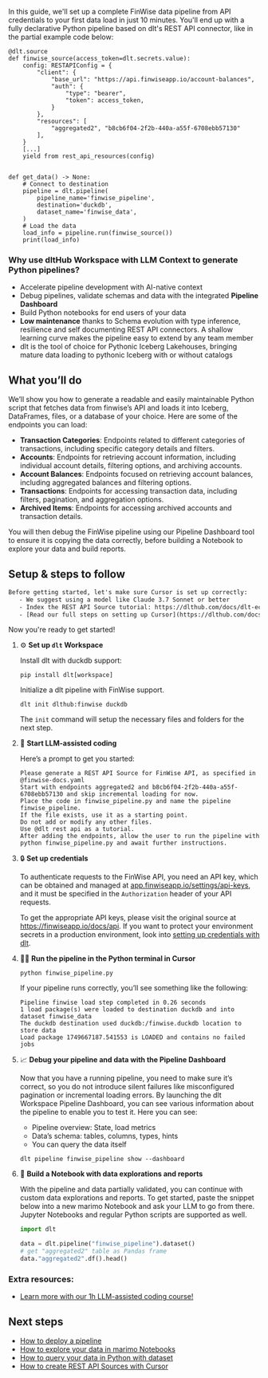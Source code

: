 In this guide, we'll set up a complete FinWise data pipeline from API credentials to your first data load in just 10 minutes. You'll end up with a fully declarative Python pipeline based on dlt's REST API connector, like in the partial example code below:

```python-outcome
@dlt.source
def finwise_source(access_token=dlt.secrets.value):
    config: RESTAPIConfig = {
        "client": {
            "base_url": "https://api.finwiseapp.io/account-balances",
            "auth": {
                "type": "bearer",
                "token": access_token,
            }
        },
        "resources": [
            "aggregated2", "b8cb6f04-2f2b-440a-a55f-6708ebb57130"
        ],
    }
    [...]
    yield from rest_api_resources(config)


def get_data() -> None:
    # Connect to destination
    pipeline = dlt.pipeline(
        pipeline_name='finwise_pipeline',
        destination='duckdb',
        dataset_name='finwise_data', 
    )
    # Load the data
    load_info = pipeline.run(finwise_source())
    print(load_info) 
```

### Why use dltHub Workspace with LLM Context to generate Python pipelines?

- Accelerate pipeline development with AI-native context
- Debug pipelines, validate schemas and data with the integrated **Pipeline Dashboard**
- Build Python notebooks for end users of your data
- **Low maintenance** thanks to Schema evolution with type inference, resilience and self documenting REST API connectors. A shallow learning curve makes the pipeline easy to extend by any team member
- dlt is the tool of choice for Pythonic Iceberg Lakehouses, bringing mature data loading to pythonic Iceberg with or without catalogs

## What you’ll do

We’ll show you how to generate a readable and easily maintainable Python script that fetches data from finwise’s API and loads it into Iceberg, DataFrames, files, or a database of your choice. Here are some of the endpoints you can load:

- **Transaction Categories**: Endpoints related to different categories of transactions, including specific category details and filters.
- **Accounts**: Endpoints for retrieving account information, including individual account details, filtering options, and archiving accounts.
- **Account Balances**: Endpoints focused on retrieving account balances, including aggregated balances and filtering options.
- **Transactions**: Endpoints for accessing transaction data, including filters, pagination, and aggregation options.
- **Archived Items**: Endpoints for accessing archived accounts and transaction details.

You will then debug the FinWise pipeline using our Pipeline Dashboard tool to ensure it is copying the data correctly, before building a Notebook to explore your data and build reports.

## Setup & steps to follow

```default
Before getting started, let's make sure Cursor is set up correctly:
   - We suggest using a model like Claude 3.7 Sonnet or better
   - Index the REST API Source tutorial: https://dlthub.com/docs/dlt-ecosystem/verified-sources/rest_api/ and add it to context as **@dlt rest api**
   - [Read our full steps on setting up Cursor](https://dlthub.com/docs/dlt-ecosystem/llm-tooling/cursor-restapi#23-configuring-cursor-with-documentation)
```

Now you're ready to get started!

1. ⚙️ **Set up `dlt` Workspace**
    
    Install dlt with duckdb support:
    ```shell
    pip install dlt[workspace]
    ```

    Initialize a dlt pipeline with FinWise support.
    ```shell
    dlt init dlthub:finwise duckdb
    ```

    The `init` command will setup the necessary files and folders for the next step.
    
2. 🤠 **Start LLM-assisted coding**
    
    Here’s a prompt to get you started:
    
    ```prompt
    Please generate a REST API Source for FinWise API, as specified in @finwise-docs.yaml 
    Start with endpoints aggregated2 and b8cb6f04-2f2b-440a-a55f-6708ebb57130 and skip incremental loading for now. 
    Place the code in finwise_pipeline.py and name the pipeline finwise_pipeline. 
    If the file exists, use it as a starting point. 
    Do not add or modify any other files. 
    Use @dlt rest api as a tutorial. 
    After adding the endpoints, allow the user to run the pipeline with python finwise_pipeline.py and await further instructions.
    ```

    
3. 🔒 **Set up credentials** 
    
    To authenticate requests to the FinWise API, you need an API key, which can be obtained and managed at [app.finwiseapp.io/settings/api-keys](https://app.finwiseapp.io/settings/api-keys), and it must be specified in the `Authorization` header of your API requests.
    
    To get the appropriate API keys, please visit the original source at https://finwiseapp.io/docs/api.
    If you want to protect your environment secrets in a production environment, look into [setting up credentials with dlt](https://dlthub.com/docs/walkthroughs/add_credentials).
    
4. 🏃‍♀️ **Run the pipeline in the Python terminal in Cursor**
    
    ```shell
    python finwise_pipeline.py
    ```
    
    If your pipeline runs correctly, you’ll see something like the following:
    
    ```shell
    Pipeline finwise load step completed in 0.26 seconds
    1 load package(s) were loaded to destination duckdb and into dataset finwise_data
    The duckdb destination used duckdb:/finwise.duckdb location to store data
    Load package 1749667187.541553 is LOADED and contains no failed jobs
    ```
    
5. 📈 **Debug your pipeline and data with the Pipeline Dashboard**

    Now that you have a running pipeline, you need to make sure it’s correct, so you do not introduce silent failures like misconfigured pagination or incremental loading errors. By launching the dlt Workspace Pipeline Dashboard, you can see various information about the pipeline to enable you to test it. Here you can see:
    - Pipeline overview: State, load metrics
    - Data’s schema: tables, columns, types, hints
    - You can query the data itself
    
    ```shell
    dlt pipeline finwise_pipeline show --dashboard
    ```
    
6. 🐍 **Build a Notebook with data explorations and reports**

    With the pipeline and data partially validated, you can continue with custom data explorations and reports. To get started, paste the snippet below into a new marimo Notebook and ask your LLM to go from there. Jupyter Notebooks and regular Python scripts are supported as well.

    
    ```python
    import dlt

   data = dlt.pipeline("finwise_pipeline").dataset()
   # get "aggregated2" table as Pandas frame
   data."aggregated2".df().head()
    ```

### Extra resources:

- [Learn more with our 1h LLM-assisted coding course!](https://www.youtube.com/watch?v=GGid70rnJuM)

## Next steps

- [How to deploy a pipeline](https://dlthub.com/docs/walkthroughs/deploy-a-pipeline)
- [How to explore your data in marimo Notebooks](https://dlthub.com/docs/general-usage/dataset-access/marimo)
- [How to query your data in Python with dataset](https://dlthub.com/docs/general-usage/dataset-access/dataset)
- [How to create REST API Sources with Cursor](https://dlthub.com/docs/dlt-ecosystem/llm-tooling/cursor-restapi)